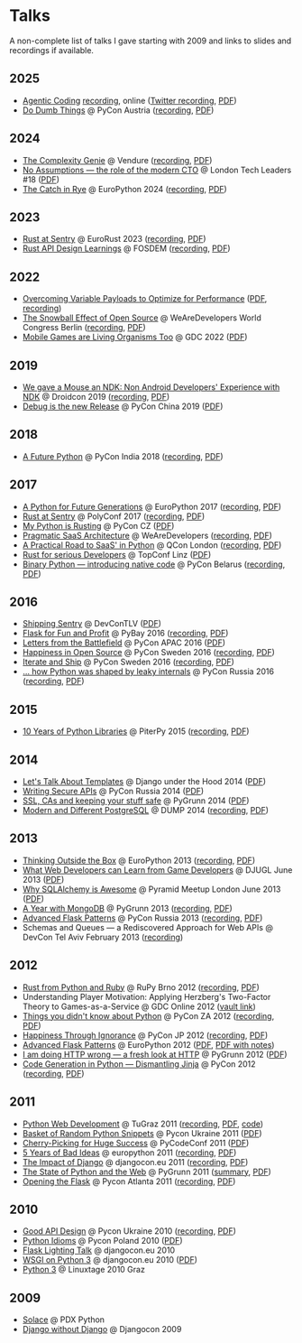 # Talks

A non-complete list of talks I gave starting with 2009 and links to slides
and recordings if available.

## 2025

-   [Agentic Coding](https://speakerdeck.com/mitsuhiko/agentic-coding-the-future-of-software-development-with-agents)
    [recording](https://www.youtube.com/watch?v=nfOVgz_omlU), online ([Twitter recording](https://x.com/mitsuhiko/status/1939105797448872265),
    [PDF](http://mitsuhiko.pocoo.org/agentic-coding.pdf))
-   [Do Dumb Things](https://speakerdeck.com/mitsuhiko/do-dumb-things)
    @ PyCon Austria ([recording](https://www.youtube.com/watch?v=ej5RsTtVvQE), [PDF](http://mitsuhiko.pocoo.org/DoDumbThings.pdf))

## 2024

-   [The Complexity Genie](https://speakerdeck.com/mitsuhiko/the-complexity-genie) @ Vendure ([recording](https://www.youtube.com/watch?v=B63n4WeN-Pc), [PDF](http://mitsuhiko.pocoo.org/ComplexityKills.pdf))
-   [No Assumptions — the role of the modern CTO](https://speakerdeck.com/mitsuhiko/no-assumptions)
    @ London Tech Leaders #18 ([PDF](http://mitsuhiko.pocoo.org/NoAssumptions.pdf))
-   [The Catch in Rye](https://speakerdeck.com/mitsuhiko/the-catch-in-rye-seeding-change-and-lessons-learned)
    @ EuroPython 2024 ([recording](https://www.youtube.com/watch?v=skTKaHVIL1c),
    [PDF](http://mitsuhiko.pocoo.org/Rye.pdf))

## 2023

-   [Rust at Sentry](https://speakerdeck.com/mitsuhiko/rust-at-sentry-1) @
    EuroRust 2023 ([recording](https://www.youtube.com/watch?v=4_FGYGv-vUU),
    [PDF](http://mitsuhiko.pocoo.org/RustAtSentry.pdf))
-   [Rust API Design Learnings](https://speakerdeck.com/mitsuhiko/rust-api-design-learnings)
    @ FOSDEM ([recording](https://www.youtube.com/watch?v=vMBMAH-SoXU),
    [PDF](http://mitsuhiko.pocoo.org/RustAPI.pdf))

## 2022

-   [Overcoming Variable Payloads to Optimize for Performance](https://speakerdeck.com/mitsuhiko/overcoming-variable-payloads-to-optimize-for-performance)
    ([PDF](http://mitsuhiko.pocoo.org/p99payload.pdf),
    [recording](https://www.youtube.com/watch?v=-jpK9beWNGk))
-   [The Snowball Effect of Open Source](https://speakerdeck.com/mitsuhiko/the-snowball-effect-of-open-source)
    @ WeAreDevelopers World Congress Berlin ([recording](https://www.youtube.com/watch?v=AqqMOQN75pw), [PDF](http://mitsuhiko.pocoo.org/wearedevs-opensource.pdf))
-   [Mobile Games are Living Organisms Too](https://speakerdeck.com/mitsuhiko/mobile-games-are-living-organisms-too)
    @ GDC 2022 ([PDF](http://mitsuhiko.pocoo.org/GDC-mobile-organisms.pdf))


## 2019

-   [We gave a Mouse an NDK: Non Android Developers' Experience with NDK](https://speakerdeck.com/mitsuhiko/we-gave-a-mouse-an-ndk)
    @ Droidcon 2019 ([recording](https://www.droidcon.com/media-detail?video=380844400), [PDF](http://dev.pocoo.org/~mitsuhiko/droidcon-ndk.pdf))
-   [Debug is the new Release](https://speakerdeck.com/mitsuhiko/debug-is-the-new-release/)
    @ PyCon China 2019 ([PDF](http://dev.pocoo.org/~mitsuhiko/DebugRelease.pdf))

## 2018

-   [A Future Python](https://speakerdeck.com/mitsuhiko/a-future-python)
    @ PyCon India 2018 ([recording](https://www.youtube.com/watch?v=-4fzFKihmJw),
    [PDF](http://dev.pocoo.org/~mitsuhiko/afuturepython.pdf))

## 2017

-   [A Python for Future Generations](https://speakerdeck.com/mitsuhiko/a-python-for-future-generations)
    @ EuroPython 2017 ([recording](https://www.youtube.com/watch?v=xkcNoqHgNs8&feature=youtu.be&t=2890),
    [PDF](http://dev.pocoo.org/~mitsuhiko/FuturePython.pdf))
-   [Rust at Sentry](https://speakerdeck.com/mitsuhiko/rust-at-sentry)
    @ PolyConf 2017 ([recording](https://www.youtube.com/watch?v=2Xu6EdEBa5E), [PDF](http://dev.pocoo.org/~mitsuhiko/RustAtSentry.pdf))
-   [My Python is Rusting](https://speakerdeck.com/mitsuhiko/my-python-is-rusting)
    @ PyCon CZ ([PDF](http://dev.pocoo.org/~mitsuhiko/PragArch.pdf))
-   [Pragmatic SaaS Architecture](https://speakerdeck.com/mitsuhiko/pragmantic-saas-architecture)
    @ WeAreDevelopers ([recording](https://www.youtube.com/watch?v=W1fkGyIcePA), [PDF](http://dev.pocoo.org/~mitsuhiko/PragArch.pdf))
-   [A Practical Road to SaaS' in Python](https://speakerdeck.com/mitsuhiko/a-practical-road-to-saas-in-python)
    @ QCon London ([recording](https://www.infoq.com/presentations/saas-python), [PDF](http://dev.pocoo.org/~mitsuhiko/practicalsaas.pdf))
-   [Rust for serious Developers](https://speakerdeck.com/mitsuhiko/rust-for-serious-developers)
    @ TopConf Linz ([PDF](http://dev.pocoo.org/~mitsuhiko/seriousrust.pdf))
-   [Binary Python — introducing native code](https://speakerdeck.com/mitsuhiko/binary-python)
    @ PyCon Belarus ([recording](https://www.youtube.com/watch?v=yhiHmBE9fNU),
    [PDF](http://dev.pocoo.org/~mitsuhiko/binarypython.pdf))

## 2016

-   [Shipping Sentry](https://speakerdeck.com/mitsuhiko/shipping-sentry)
    @ DevConTLV ([PDF](http://dev.pocoo.org/~mitsuhiko/ShippingSentry.pdf))
-   [Flask for Fun and Profit](https://speakerdeck.com/mitsuhiko/flask-for-fun-and-profit)
    @ PyBay 2016 ([recording](https://www.youtube.com/watch?v=1ByQhAM5c1I), [PDF](http://dev.pocoo.org/~mitsuhiko/flaskfun.pdf))
-   [Letters from the Battlefield](https://speakerdeck.com/mitsuhiko/letters-from-the-battlefield)
    @ PyCon APAC 2016 ([PDF](http://dev.pocoo.org/~mitsuhiko/battleletters.pdf))
-   [Happiness in Open Source](https://speakerdeck.com/mitsuhiko/happiness-in-open-source)
    @ PyCon Sweden 2016 ([recording](https://www.youtube.com/watch?v=lQz0oFQgAf4),
    [PDF](http://dev.pocoo.org/~mitsuhiko/Happiness.pdf))
-   [Iterate and Ship](https://speakerdeck.com/mitsuhiko/iterate-and-ship)
    @ PyCon Sweden 2016 ([recording](https://www.youtube.com/watch?v=ICEbze5xy4s),
    [PDF](http://dev.pocoo.org/~mitsuhiko/PragArch.pdf))
-   [… how Python was shaped by leaky internals](https://speakerdeck.com/mitsuhiko/dot-dot-dot-how-python-was-shaped-by-leaky-internals)
    @ PyCon Russia 2016 ([recording](https://www.youtube.com/watch?v=qCGofLIzX6g),
    [PDF](http://dev.pocoo.org/~mitsuhiko/leakypython.pdf))

## 2015

-   [10 Years of Python Libraries](https://speakerdeck.com/mitsuhiko/10-years-of-python-libraries)
    @ PiterPy 2015 ([recording](https://www.youtube.com/watch?v=GJM_QT3GJd0),
    [PDF](http://dev.pocoo.org/~mitsuhiko/OpenSource.pdf))

## 2014

-   [Let's Talk About Templates](https://speakerdeck.com/mitsuhiko/lets-talk-about-templates) @ Django
    under the Hood 2014 ([PDF](http://dev.pocoo.org/~mitsuhiko/Templates.pdf))
-   [Writing Secure APIs](https://speakerdeck.com/mitsuhiko/writing-secure-apis) @ PyCon Russia 2014 ([PDF](http://dev.pocoo.org/~mitsuhiko/SecureAPIs.pdf))
-   [SSL, CAs and keeping your stuff safe](https://speakerdeck.com/mitsuhiko/ssl-cas-and-keeping-your-stuff-safe)
    @ PyGrunn 2014 ([PDF](http://dev.pocoo.org/~mitsuhiko/SSL.pdf))
-   [Modern and Different PostgreSQL](https://speakerdeck.com/mitsuhiko/modern-and-different-postgresql)
    @ DUMP 2014 ([recording](http://youtu.be/NYNB1wGqbiI), [PDF](http://dev.pocoo.org/~mitsuhiko/postgres.pdf))

## 2013

-   [Thinking Outside the Box](https://speakerdeck.com/mitsuhiko/thinking-outside-the-box)
    @ EuroPython 2013 ([recording](https://www.youtube.com/watch?v=5pZVqBFtuLk), [PDF](http://pocoo.org/~mitsuhiko/OutsideTheBox.pdf))
-   [What Web Developers can Learn from Game Developers](https://speakerdeck.com/mitsuhiko/what-web-developers-can-learn-from-game-developers)
    @ DJUGL June 2013 ([PDF](http://dev.pocoo.org/~mitsuhiko/GameDevWeb.pdf))
-   [Why SQLAlchemy is Awesome](https://speakerdeck.com/mitsuhiko/why-sqlalchemy-is-awesome)
    @ Pyramid Meetup London June 2013 ([PDF](http://pocoo.org/~mitsuhiko/SQLAwesomy.pdf))
-   [A Year with MongoDB](https://speakerdeck.com/mitsuhiko/a-year-of-mongodb)
    @ PyGrunn 2013 ([recording](https://www.youtube.com/watch?v=0hUc4XyGpWg),
    [PDF](http://pocoo.org/~mitsuhiko/mongodb.pdf))
-   [Advanced Flask Patterns](https://speakerdeck.com/mitsuhiko/advanced-flask-patterns-1)
    @ PyCon Russia 2013 ([recording](https://www.youtube.com/watch?v=6CeXt62Dt2A),
    [PDF](http://dev.pocoo.org/~mitsuhiko/AdvFlaskPatterns.pdf))
-   Schemas and Queues — a Rediscovered Approach for Web APIs @ DevCon
    Tel Aviv February 2013
    ([recording](https://www.youtube.com/watch?v=p8GBr3K1zvc))

## 2012

-   [Rust from Python and Ruby](https://speakerdeck.com/mitsuhiko/rust-from-python-and-ruby)
    @ RuPy Brno 2012 ([recording](https://www.youtube.com/watch?v=OquyEi2CkbQ), [PDF](http://pocoo.org/~mitsuhiko/Rust.pdf))
-   Understanding Player Motivation: Applying Herzberg's Two-Factor
    Theory to Games-as-a-Service @ GDC Online 2012
    ([vault link](http://www.gdcvault.com/play/1016674/Understanding-Player-Motivation-Applying-Herzberg))
-   [Things you didn't know about Python](https://speakerdeck.com/u/mitsuhiko/p/didntknow)
    @ PyCon ZA 2012 ([recording](https://www.youtube.com/watch?v=L96qiaKWk1E),
    [PDF](http://pocoo.org/~mitsuhiko/didntknow.pdf))
-   [Happiness Through Ignorance](https://speakerdeck.com/u/mitsuhiko/p/happiness-through-ignorance)
    @ PyCon JP 2012 ([recording](http://www.youtube.com/watch?feature=player_detailpage&v=EDlFk1hc8kc#t=739s),
    [PDF](http://pocoo.org/~mitsuhiko/happiness.pdf))
-   [Advanced Flask Patterns](https://speakerdeck.com/u/mitsuhiko/p/advanced-flask-patterns)
    @ EuroPython 2012 ([PDF](http://pocoo.org/~mitsuhiko/FlaskPatterns.pdf),
    [PDF with notes](http://pocoo.org/~mitsuhiko/FlaskPatterns_notes.pdf))
-   [I am doing HTTP wrong — a fresh look at HTTP](https://speakerdeck.com/u/mitsuhiko/p/i-am-doing-http-wrong)
    @ PyGrunn 2012 ([PDF](http://pocoo.org/~mitsuhiko/HTTP.pdf))
-   [Code Generation in Python — Dismantling Jinja](http://speakerdeck.com/u/mitsuhiko/p/code-generation-in-python-dismantling-jinja)
    @ PyCon 2012 ([recording](https://www.youtube.com/watch?v=jXlR0Icvvh8),
    [PDF](http://pocoo.org/~mitsuhiko/codegenjinja.pdf))

## 2011

-   [Python Web Development](http://speakerdeck.com/u/mitsuhiko/p/python-web-development)
    @ TuGraz 2011 ([recording](http://curry.tugraz.at/portal/1/watch/22.aspx),
    [PDF](http://pocoo.org/~mitsuhiko/PythonWebFlask.pdf),
    [code](https://github.com/mitsuhiko/tugraz-flask-demo/))
-   [Basket of Random Python Snippets](http://speakerdeck.com/u/mitsuhiko/p/basket-of-random-python-snippets)
    @ Pycon Ukraine 2011 ([PDF](http://dev.pocoo.org/~mitsuhiko/PythonBasket.pdf))
-   [Cherry-Picking for Huge Success](https://speakerdeck.com/mitsuhiko/cherry-picking-for-huge-success) @ PyCodeConf
    2011 ([PDF](http://dev.pocoo.org/~mitsuhiko/CherryPicking.pdf))
-   [5 Years of Bad Ideas](https://speakerdeck.com/mitsuhiko/5-years-of-bad-ideas) @ europython 2011 ([recording](http://ep2011.europython.eu/conference/talks/5-years-of-bad-ideas),
    [PDF](http://pocoo.org/~mitsuhiko/badideas.pdf))
-   [The Impact of Django](https://speakerdeck.com/mitsuhiko/the-impact-of-django) @
    djangocon.eu 2011
    ([recording](http://blip.tv/djangocon-europe-2011/wednesday-0930-armin-ronacher-5311189),
    [PDF](http://dev.pocoo.org/~mitsuhiko/impact.pdf))
-   [The State of Python and the Web](https://speakerdeck.com/mitsuhiko/the-state-of-python-and-the-web)
    @ PyGrunn 2011 ([summary](http://reinout.vanrees.org/weblog/2011/05/20/pygrunn-state-of-webframeworks.html),
    [PDF](http://dev.pocoo.org/~mitsuhiko/pyweb.pdf))
-   [Opening the Flask](https://speakerdeck.com/mitsuhiko/opening-the-flask)
    @ Pycon Atlanta 2011
    ([recording](http://pycon.blip.tv/file/4878916/),
    [PDF](http://dev.pocoo.org/~mitsuhiko/flask-pycon-2011.pdf))

## 2010

-   [Good API Design](https://speakerdeck.com/mitsuhiko/good-api-design)
    @ Pycon Ukraine 2010 ([recording](http://uapycon.blip.tv/file/4399505/),
    [PDF](http://dev.pocoo.org/~mitsuhiko/API.pdf))
-   [Python Idioms](https://speakerdeck.com/mitsuhiko/python-idioms)
    @ Pycon Poland 2010 ([PDF](http://dev.pocoo.org/~mitsuhiko/idioms.pdf))
-   [Flask Lighting Talk](https://speakerdeck.com/mitsuhiko/flask-lighting-talk) @ djangocon.eu 2010
-   [WSGI on Python 3](https://speakerdeck.com/mitsuhiko/wsgi-and-python-3)
    @ djangocon.eu 2010 ([PDF](http://dev.pocoo.org/~mitsuhiko/djangocon-wsgi.pdf))
-   [Python 3](http://dev.pocoo.org/~mitsuhiko/python3-linuxtage.pdf)
    @ Linuxtage 2010 Graz

## 2009

-   [Solace](http://dev.pocoo.org/~mitsuhiko/solace-pdxpython.pdf)
    @ PDX Python
-   [Django without Django](http://dev.pocoo.org/~mitsuhiko/django-without-django.pdf)
    @ Djangocon 2009
